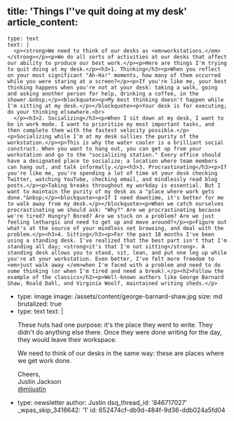 title: 'Things I''ve quit doing at my desk'
article_content:
  -
    type: text
    text: |
      <p><strong>We need to think of our desks as <em>workstations.</em></strong></p><p>We do all sorts of activities at our desks that affect our ability to produce our best work.</p><p>Here are things I'm trying to quit doing at my desk.</p><h3>1. Thinking</h3><p>When you reflect on your most significant "Ah-Ha!" moments, how many of them occurred while you were staring at a screen?</p><p>If you're like me, your best thinking happens when you're not at your desk: taking a walk, going and asking another person for help, drinking a coffee, in the shower.&nbsp;</p><blockquote><p>My best thinking doesn't happen while I'm sitting at my desk.</p></blockquote><p>Your desk is for executing; do your thinking elsewhere.<br>
      </p><h3>2. Socializing</h3><p>When I sit down at my desk, I want to be in work mode. I want to prioritize my most important tasks, and then complete them with the fastest velocity possible.</p><p>Socializing while I'm at my desk sullies the purity of the workstation.</p><p>This is why the water cooler is a brilliant social construct. When you want to hang out, you can get up from your workstation and go to the "socializing station." Every office should have a designated place to socialize; a location where team members can hang out, and talk informally.</p><h3>3. Procrastinating</h3><p>If you're like me, you're spending a lot of time at your desk checking Twitter, watching YouTube, checking email, and mindlessly read blog posts.</p><p>Taking breaks throughout my workday is essential. But I want to maintain the purity of my desk as a "place where work gets done."&nbsp;</p><blockquote><p>If I need downtime, it's better for me to walk away from my desk.</p></blockquote><p>When we catch ourselves procrastinating we should ask: "Why?" Are we procrastinating because we're tired? Hungry? Bored? Are we stuck on a problem? Are we just feeling lethargic and need to get up and move around?</p><p>Figure out what's at the source of your mindless net browsing, and deal with the problem.</p><h3>4. Sitting</h3><p>For the past 18 months I've been using a standing desk. I've realized that the best part isn't that I'm standing all day; <strong>it's that I'm not sitting</strong>. A standing desk allows you to stand, sit, lean, and put one leg up while you're at your workstation. Even better, I've felt more freedom to <em>just walk away </em>when I'm faced with a problem and need to do some thinking (or when I'm tired and need a break).</p><h2>Follow the example of the classics</h2><p>Well-known authors like George Barnard Shaw, Roald Dahl, and Virginia Woolf, maintained writing sheds.</p>
  -
    type: image
    image: /assets/content/george-barnard-shaw.jpg
    size: md
    brutalized: true
  -
    type: text
    text: |
      <p>These huts had one purpose: it's the place they went to write. They didn't do anything else there. Once they were done writing for the day, they would leave their workspace.</p><p>We need to think of our desks in the same way: these are places where we get work done.</p><p>Cheers,<br>
      Justin Jackson<br>
      <a href="http://twitter.com/mijustin">@mijustin</a></p>
  -
    type: newsletter
author: Justin
dsq_thread_id: '846717027'
_wpas_skip_3416642: '1'
id: 652474cf-db9d-484f-9d36-ddb024a5fd04
